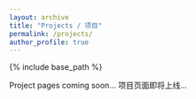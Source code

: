 ```yaml
---
layout: archive
title: "Projects / 项目"
permalink: /projects/
author_profile: true
---
```


{% include base_path %}

Project pages coming soon...
项目页面即将上线... 